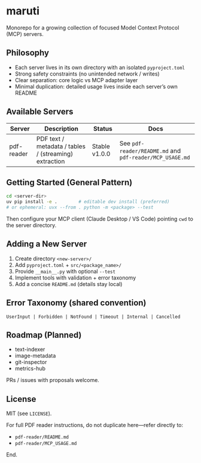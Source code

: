 # maruti

Monorepo for a growing collection of focused Model Context Protocol (MCP) servers.

## Philosophy
- Each server lives in its own directory with an isolated `pyproject.toml`
- Strong safety constraints (no unintended network / writes)
- Clear separation: core logic vs MCP adapter layer
- Minimal duplication: detailed usage lives inside each server’s own README

## Available Servers
| Server | Description | Status | Docs |
|--------|-------------|--------|------|
| pdf-reader | PDF text / metadata / tables / (streaming) extraction | Stable v1.0.0 | See `pdf-reader/README.md` and `pdf-reader/MCP_USAGE.md` |

## Getting Started (General Pattern)
```bash
cd <server-dir>
uv pip install -e .        # editable dev install (preferred)
# or ephemeral: uvx --from . python -m <package> --test
```
Then configure your MCP client (Claude Desktop / VS Code) pointing `cwd` to the server directory.

## Adding a New Server
1. Create directory `<new-server>/`
2. Add `pyproject.toml` + `src/<package_name>/`
3. Provide `__main__.py` with optional `--test`
4. Implement tools with validation + error taxonomy
5. Add a concise `README.md` (details stay local)

## Error Taxonomy (shared convention)
`UserInput | Forbidden | NotFound | Timeout | Internal | Cancelled`

## Roadmap (Planned)
- text-indexer
- image-metadata
- git-inspector
- metrics-hub

PRs / issues with proposals welcome.

## License
MIT (see `LICENSE`).

For full PDF reader instructions, do not duplicate here—refer directly to:
- `pdf-reader/README.md`
- `pdf-reader/MCP_USAGE.md`

End.
